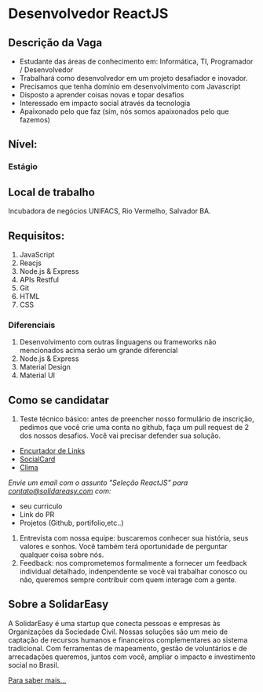 # Desenvolvedor ReactJS

## Descrição da Vaga
- Estudante das áreas de conhecimento em: Informática, TI, Programador / Desenvolvedor
- Trabalhará como desenvolvedor em um projeto desafiador e inovador.
- Precisamos que tenha domínio em desenvolvimento com Javascript
- Disposto a aprender coisas novas e topar desafios
- Interessado em impacto social através da tecnologia
- Apaixonado pelo que faz (sim, nós somos apaixonados pelo que fazemos)

## Nível: 
### Estágio

## Local de trabalho
 Incubadora de negócios UNIFACS, Rio Vermelho, Salvador BA.

## Requisitos:
1. JavaScript
1. Reacjs
1. Node.js & Express
1. APIs Restful
1. Git
1. HTML
1. CSS


### Diferenciais

1. Desenvolvimento com outras linguagens ou frameworks não mencionados acima serão um grande diferencial
1. Node.js & Express
1. Material Design
1. Material UI


## Como se candidatar

1. Teste técnico básico: antes de preencher nosso formulário de inscrição, pedimos que você crie uma conta no github, faça um pull request de 2 dos nossos desafios. Você vai precisar defender sua solução.
- [Encurtador de Links](https://github.com/SolidarEasy/challenge-shortener)
- [SocialCard](https://github.com/SolidarEasy/challenge-socialcard)
- [Clima](https://github.com/SolidarEasy/challenge-weather)

*Envie um email com o assunto "Seleção ReactJS" para contato@solidareasy.com com:* 
- seu curriculo
- Link do PR
- Projetos (Github, portifolio,etc..)

1. Entrevista com nossa equipe: buscaremos conhecer sua história, seus valores e sonhos. Você também terá oportunidade de perguntar qualquer coisa sobre nós.
1. Feedback: nos comprometemos formalmente a fornecer um feedback individual detalhado, indenpendente se você vai trabalhar conosco ou não, queremos sempre contribuir com quem interage com a gente.

## Sobre a SolidarEasy

A SolidarEasy é uma startup que conecta pessoas e empresas às Organizações da Sociedade Civil. Nossas soluções são um meio de captação de recursos humanos e financeiros complementares ao sistema tradicional. Com ferramentas de mapeamento, gestão de voluntários e de arrecadações queremos, juntos com você, ampliar o impacto e investimento social no Brasil.

[Para saber mais...](https://www.solidareasy.com/blog/)
